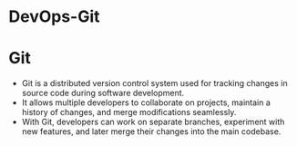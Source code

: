 # DevOps-Git
# Git
* Git is a distributed version control system used for tracking changes in source code during software development. 
* It allows multiple developers to collaborate on projects, maintain a history of changes, and merge modifications seamlessly. 
* With Git, developers can work on separate branches, experiment with new features, and later merge their changes into the main codebase.
